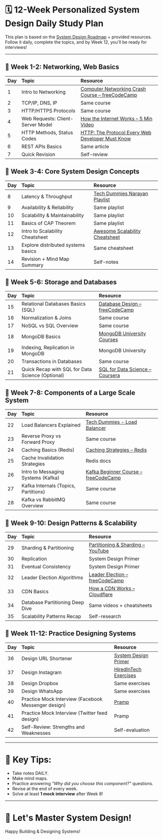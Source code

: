 # 🗓️ 12-Week Personalized System Design Daily Study Plan

This plan is based on the [System Design Roadmap](https://roadmap.sh/system-design) + provided resources.
Follow it daily, complete the topics, and by Week 12, you'll be ready for interviews!

---

## 📅 Week 1-2: Networking, Web Basics

| Day | Topic | Resource |
|:---|:---|:---|
| 1 | Intro to Networking | [Computer Networking Crash Course – freeCodeCamp](https://www.youtube.com/watch?v=qiQR5rTSshw) |
| 2 | TCP/IP, DNS, IP | Same course |
| 3 | HTTP/HTTPS Protocols | Same course |
| 4 | Web Requests: Client-Server Model | [How the Internet Works – 5 Min Video](https://www.youtube.com/watch?v=7_LPdttKXPc) |
| 5 | HTTP Methods, Status Codes | [HTTP: The Protocol Every Web Developer Must Know](https://www.smashingmagazine.com/2018/02/understanding-using-rest-api/) |
| 6 | REST APIs Basics | Same article |
| 7 | Quick Revision | Self-review |

## 📅 Week 3-4: Core System Design Concepts

| Day | Topic | Resource |
|:---|:---|:---|
| 8 | Latency & Throughput | [Tech Dummies Narayan Playlist](https://youtube.com/playlist?list=PLTCrU9sGyburBw9wNOHebv9SjlE4Elv5a) |
| 9 | Availability & Reliability | Same playlist |
| 10 | Scalability & Maintainability | Same playlist |
| 11 | Basics of CAP Theorem | Same playlist |
| 12 | Intro to Scalability Cheatsheet | [Awesome Scalability Cheatsheet](https://github.com/binhnguyennus/awesome-scalability) |
| 13 | Explore distributed systems basics | Same cheatsheet |
| 14 | Revision + Mind Map Summary | Self-notes |

## 📅 Week 5-6: Storage and Databases

| Day | Topic | Resource |
|:---|:---|:---|
| 15 | Relational Databases Basics (SQL) | [Database Design – freeCodeCamp](https://www.youtube.com/watch?v=ztHopE5Wnpc) |
| 16 | Normalization & Joins | Same course |
| 17 | NoSQL vs SQL Overview | Same course |
| 18 | MongoDB Basics | [MongoDB University Courses](https://university.mongodb.com/) |
| 19 | Indexing, Replication in MongoDB | MongoDB University |
| 20 | Transactions in Databases | Same course |
| 21 | Quick Recap with SQL for Data Science (Optional) | [SQL for Data Science – Coursera](https://www.coursera.org/learn/sql-for-data-science) |

## 📅 Week 7-8: Components of a Large Scale System

| Day | Topic | Resource |
|:---|:---|:---|
| 22 | Load Balancers Explained | [Tech Dummies - Load Balancer](https://www.youtube.com/watch?v=KuyHy3C2r8Q) |
| 23 | Reverse Proxy vs Forward Proxy | Same course |
| 24 | Caching Basics (Redis) | [Caching Strategies – Redis](https://developer.redis.com/howtos/caching/) |
| 25 | Cache Invalidation Strategies | Redis docs |
| 26 | Intro to Messaging Systems (Kafka) | [Kafka Beginner Course – freeCodeCamp](https://www.youtube.com/watch?v=9URM1_2S1kQ) |
| 27 | Kafka Internals (Topics, Partitions) | Same course |
| 28 | Kafka vs RabbitMQ Overview | Same course |

## 📅 Week 9-10: Design Patterns & Scalability

| Day | Topic | Resource |
|:---|:---|:---|
| 29 | Sharding & Partitioning | [Partitioning & Sharding – YouTube](https://www.youtube.com/watch?v=2wNnyW6uqxQ) |
| 30 | Replication | System Design Primer |
| 31 | Eventual Consistency | System Design Primer |
| 32 | Leader Election Algorithms | [Leader Election – freeCodeCamp](https://www.freecodecamp.org/news/what-is-leader-election-in-distributed-systems/) |
| 33 | CDN Basics | [How a CDN Works – Cloudflare](https://www.cloudflare.com/learning/cdn/what-is-a-cdn/) |
| 34 | Database Partitioning Deep Dive | Same videos + cheatsheets |
| 35 | Scalability Patterns Recap | Self-research |

## 📅 Week 11-12: Practice Designing Systems

| Day | Topic | Resource |
|:---|:---|:---|
| 36 | Design URL Shortener | [System Design Primer](https://github.com/donnemartin/system-design-primer) |
| 37 | Design Instagram | [HiredInTech Exercises](https://www.hiredintech.com/system-design) |
| 38 | Design Dropbox | Same exercises |
| 39 | Design WhatsApp | Same exercises |
| 40 | Practice Mock Interview (Facebook Messenger design) | [Pramp](https://www.pramp.com/#/) |
| 41 | Practice Mock Interview (Twitter feed design) | Pramp |
| 42 | Self-Review: Strengths and Weaknesses | Self-evaluation |

---

# 📌 Key Tips:
- Take notes DAILY.
- Make mind maps.
- Practice answering *"Why did you choose this component?"* questions.
- Revise at the end of every week.
- Solve at least **1 mock interview** after Week 8!

---

# 🚀 Let's Master System Design!
Happy Building & Designing Systems!
